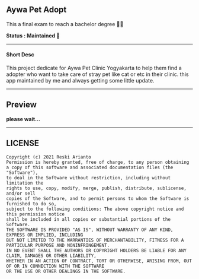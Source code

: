 ## Aywa Pet Adopt
This a final exam to reach a bachelor degree 🧙‍♂️

**Status : Maintained 🍕**

---

#### Short Desc

This project dedicate for Aywa Pet Clinic Yogyakarta to help them find a adopter who want to take care of stray pet like cat or etc in their clinic. this app maintained by me and always getting some little update.
___

## Preview

**please wait...**
___

## LICENSE

```
Copyright (c) 2021 Reski Arianto
Permission is hereby granted, free of charge, to any person obtaining
a copy of this software and associated documentation files (the "Software"),
to deal in the Software without restriction, including without limitation the 
rights to use, copy, modify, merge, publish, distribute, sublicense, and/or sell 
copies of the Software, and to permit persons to whom the Software is furnished to do so,
subject to the following conditions: The above copyright notice and this permission notice
shall be included in all copies or substantial portions of the Software.
THE SOFTWARE IS PROVIDED "AS IS", WITHOUT WARRANTY OF ANY KIND, EXPRESS OR IMPLIED, INCLUDING 
BUT NOT LIMITED TO THE WARRANTIES OF MERCHANTABILITY, FITNESS FOR A PARTICULAR PURPOSE AND NONINFRINGEMENT.
IN NO EVENT SHALL THE AUTHORS OR COPYRIGHT HOLDERS BE LIABLE FOR ANY CLAIM, DAMAGES OR OTHER LIABILITY,
WHETHER IN AN ACTION OF CONTRACT, TORT OR OTHERWISE, ARISING FROM, OUT OF OR IN CONNECTION WITH THE SOFTWARE
OR THE USE OR OTHER DEALINGS IN THE SOFTWARE.
```
